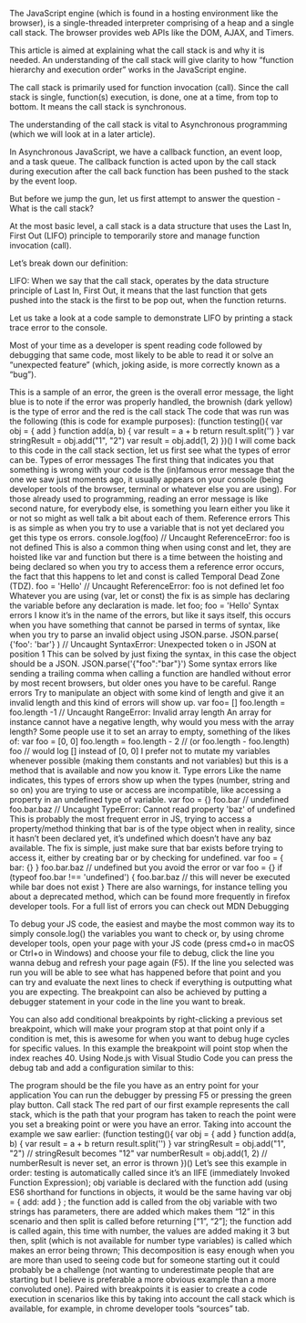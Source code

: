 The JavaScript engine (which is found in a hosting environment like the browser), is a single-threaded interpreter comprising of a heap and a single call stack. The browser provides web APIs like the DOM, AJAX, and Timers.

This article is aimed at explaining what the call stack is and why it is needed. An understanding of the call stack will give clarity to how “function hierarchy and execution order” works in the JavaScript engine.

The call stack is primarily used for function invocation (call). Since the call stack is single, function(s) execution, is done, one at a time, from top to bottom. It means the call stack is synchronous.

The understanding of the call stack is vital to Asynchronous programming (which we will look at in a later article).

In Asynchronous JavaScript, we have a callback function, an event loop, and a task queue. The callback function is acted upon by the call stack during execution after the call back function has been pushed to the stack by the event loop.

But before we jump the gun, let us first attempt to answer the question - What is the call stack?

At the most basic level, a call stack is a data structure that uses the Last In, First Out (LIFO) principle to temporarily store and manage function invocation (call).

Let’s break down our definition:

LIFO: When we say that the call stack, operates by the data structure principle of Last In, First Out, it means that the last function that gets pushed into the stack is the first to be pop out, when the function returns.

Let us take a look at a code sample to demonstrate LIFO by printing a stack trace error to the console.

Most of your time as a developer is spent reading code followed by debugging that same code, most likely to be able to read it or solve an “unexpected feature” (which, joking aside, is more correctly known as a “bug”).

This is a sample of an error, the green is the overall error message, the light blue is to note if the error was properly handled, the brownish (dark yellow) is the type of error and the red is the call stack
The code that was run was the following (this is code for example purposes):
(function testing(){
  var obj = {
    add
  }
  function add(a, b) {
    var result = a + b
    return result.split('')
  }
  var stringResult = obj.add("1", "2")
  var result = obj.add(1, 2)
})()
I will come back to this code in the call stack section, let us first see what the types of error can be.
Types of error messages
The first thing that indicates you that something is wrong with your code is the (in)famous error message that the one we saw just moments ago, it usually appears on your console (being developer tools of the browser, terminal or whatever else you are using).
For those already used to programming, reading an error message is like second nature, for everybody else, is something you learn either you like it or not so might as well talk a bit about each of them.
Reference errors
This is as simple as when you try to use a variable that is not yet declared you get this type os errors.
console.log(foo) // Uncaught ReferenceError: foo is not defined
This is also a common thing when using const and let, they are hoisted like var and function but there is a time between the hoisting and being declared so when you try to access them a reference error occurs, the fact that this happens to let and const is called Temporal Dead Zone (TDZ).
foo = 'Hello' // Uncaught ReferenceError: foo is not defined
let foo
Whatever you are using (var, let or const) the fix is as simple has declaring the variable before any declaration is made.
let foo;
foo = 'Hello'
Syntax errors
I know it’s in the name of the errors, but like it says itself, this occurs when you have something that cannot be parsed in terms of syntax, like when you try to parse an invalid object using JSON.parse.
JSON.parse( {'foo': 'bar'} ) // Uncaught SyntaxError: Unexpected token o in JSON at position 1
This can be solved by just fixing the syntax, in this case the object should be a JSON.
JSON.parse('{"foo":"bar"}')
Some syntax errors like sending a trailing comma when calling a function are handled without error by most recent browsers, but older ones you have to be careful.
Range errors
Try to manipulate an object with some kind of length and give it an invalid length and this kind of errors will show up.
var foo= []
foo.length = foo.length -1 // Uncaught RangeError: Invalid array length
An array for instance cannot have a negative length, why would you mess with the array length? Some people use it to set an array to empty, something of the likes of:
var foo = [0, 0]
foo.length = foo.length - 2 // (or foo.length - foo.length)
foo // would log [] instead of [0, 0]
I prefer not to mutate my variables whenever possible (making them constants and not variables) but this is a method that is available and now you know it.
Type errors
Like the name indicates, this types of errors show up when the types (number, string and so on) you are trying to use or access are incompatible, like accessing a property in an undefined type of variable.
var foo = {}
foo.bar // undefined
foo.bar.baz // Uncaught TypeError: Cannot read property 'baz' of undefined
This is probably the most frequent error in JS, trying to access a property/method thinking that bar is of the type object when in reality, since it hasn’t been declared yet, it’s undefined which doesn’t have any baz available.
The fix is simple, just make sure that bar exists before trying to access it, either by creating bar or by checking for undefined.
var foo = { bar: {} }
foo.bar.baz // undefined but you avoid the error
or
var foo = {}
if (typeof foo.bar !== 'undefined') {
  foo.bar.baz // this will never be executed while bar does not exist
}
There are also warnings, for instance telling you about a deprecated method, which can be found more frequently in firefox developer tools.
For a full list of errors you can check out MDN
Debugging

To debug your JS code, the easiest and maybe the most common way its to simply console.log() the variables you want to check or, by using chrome developer tools, open your page with your JS code (press cmd+o in macOS or Ctrl+o in Windows) and choose your file to debug, click the line you wanna debug and refresh your page again (F5).
If the line you selected was run you will be able to see what has happened before that point and you can try and evaluate the next lines to check if everything is outputting what you are expecting.
The breakpoint can also be achieved by putting a debugger statement in your code in the line you want to break.

You can also add conditional breakpoints by right-clicking a previous set breakpoint, which will make your program stop at that point only if a condition is met, this is awesome for when you want to debug huge cycles for specific values. In this example the breakpoint will point stop when the index reaches 40.
Using Node.js with Visual Studio Code you can press the debug tab and add a configuration similar to this:

The program should be the file you have as an entry point for your application
You can run the debugger by pressing F5 or pressing the green play button.
Call stack
The red part of our first example represents the call stack, which is the path that your program has taken to reach the point were you set a breaking point or were you have an error.
Taking into account the example we saw earlier:
(function testing(){
  var obj = {
    add
  }
  function add(a, b) {
    var result = a + b
    return result.split('')
  }
  var stringResult = obj.add("1", "2") // stringResult becomes "12"
  var numberResult = obj.add(1, 2) // numberResult is never set, an error is thrown
})()
Let’s see this example in order:
testing is automatically called since it’s an IIFE (immediately Invoked Function Expression);
obj variable is declared with the function add (using ES6 shorthand for functions in objects, it would be the same having var obj = { add: add } ;
the function add is called from the obj variable with two strings has parameters, there are added which makes them “12” in this scenario and then split is called before returning [“1”, “2”];
the function add is called again, this time with number, the values are added making it 3 but then, split (which is not available for number type variables) is called which makes an error being thrown;
This decomposition is easy enough when you are more than used to seeing code but for someone starting out it could probably be a challenge (not wanting to underestimate people that are starting but I believe is preferable a more obvious example than a more convoluted one).
Paired with breakpoints it is easier to create a code execution in scenarios like this by taking into account the call stack which is available, for example, in chrome developer tools “sources” tab.


